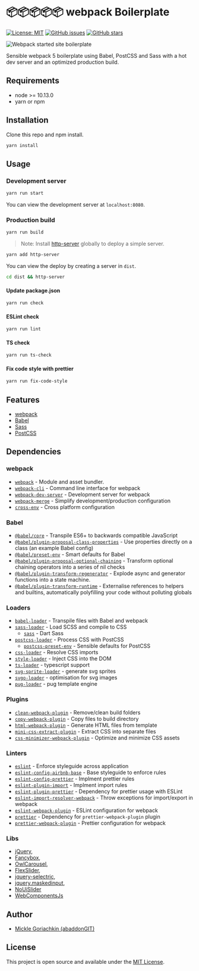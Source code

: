 # 📦📦📦📦📦 webpack Boilerplate

[![License: MIT](https://img.shields.io/badge/License-MIT-blue.svg)](https://opensource.org/licenses/MIT)
[![GitHub issues](https://img.shields.io/github/issues/abaddonGIT/abba-webpack-boilerplate)](https://github.com/abaddonGIT/abba-webpack-boilerplate/issues)
[![GitHub stars](https://img.shields.io/github/stars/abaddonGIT/abba-webpack-boilerplate)](https://github.com/abaddonGIT/abba-webpack-boilerplate/stargazers)

![Webpack started site boilerplate](https://miro.medium.com/max/2000/1*Ko-WJyAJ1uoOX4LHaHkweA.png)

Sensible webpack 5 boilerplate using Babel, PostCSS and Sass with a hot dev server and an optimized production build.

## Requirements
- node >= 10.13.0
- yarn or npm

## Installation

Clone this repo and npm install. 

```bash
yarn install
```

## Usage

### Development server

```bash
yarn run start
```

You can view the development server at `localhost:8080`.

### Production build

```bash
yarn run build
```

> Note: Install [http-server](https://www.npmjs.com/package/http-server) globally to deploy a simple server.

```bash
yarn add http-server
```

You can view the deploy by creating a server in `dist`.

```bash
cd dist && http-server
```

#### Update package.json
```bash
yarn run check
```
#### ESLint check
```bash
yarn run lint
```
#### TS check
```bash
yarn run ts-check
```
#### Fix code style with prettier
```bash
yarn run fix-code-style 
```

## Features

- [webpack](https://webpack.js.org/)
- [Babel](https://babeljs.io/)
- [Sass](https://sass-lang.com/)
- [PostCSS](https://postcss.org/)

## Dependencies

### webpack

- [`webpack`](https://github.com/webpack/webpack) - Module and asset bundler.
- [`webpack-cli`](https://github.com/webpack/webpack-cli) - Command line interface for webpack
- [`webpack-dev-server`](https://github.com/webpack/webpack-dev-server) - Development server for webpack
- [`webpack-merge`](https://github.com/survivejs/webpack-merge) - Simplify development/production configuration
- [`cross-env`](https://github.com/kentcdodds/cross-env) - Cross platform configuration

### Babel

- [`@babel/core`](https://www.npmjs.com/package/@babel/core) - Transpile ES6+ to backwards compatible JavaScript
- [`@babel/plugin-proposal-class-properties`](https://babeljs.io/docs/en/babel-plugin-proposal-class-properties) - Use properties directly on a class (an example Babel config)
- [`@babel/preset-env`](https://babeljs.io/docs/en/babel-preset-env) - Smart defaults for Babel
- [`@babel/plugin-proposal-optional-chaining`](https://babeljs.io/docs/en/babel-plugin-proposal-optional-chaining.html) - Transform optional chaining operators into a series of nil checks
- [`@babel/plugin-transform-regenerator`](https://babeljs.io/docs/en/babel-plugin-transform-regenerator) - Explode async and generator functions into a state machine.
- [`@babel/plugin-transform-runtime`](https://babeljs.io/docs/en/babel-plugin-transform-runtime) - Externalise references to helpers and builtins, automatically polyfilling your code without polluting globals

### Loaders

- [`babel-loader`](https://webpack.js.org/loaders/babel-loader/) - Transpile files with Babel and webpack
- [`sass-loader`](https://webpack.js.org/loaders/sass-loader/) - Load SCSS and compile to CSS
  - [`sass`](https://sass-lang.com/dart-sass) - Dart Sass
- [`postcss-loader`](https://webpack.js.org/loaders/postcss-loader/) - Process CSS with PostCSS
  - [`postcss-preset-env`](https://www.npmjs.com/package/postcss-preset-env) - Sensible defaults for PostCSS
- [`css-loader`](https://webpack.js.org/loaders/css-loader/) - Resolve CSS imports
- [`style-loader`](https://webpack.js.org/loaders/style-loader/) - Inject CSS into the DOM
- [`ts-loader`](https://github.com/TypeStrong/ts-loader) - typescript support
- [`svg-sprite-loader`](https://github.com/JetBrains/svg-sprite-loader) - generate svg sprites
- [`svgo-loader`](https://github.com/rpominov/svgo-loader) - optimisation for svg images
- [`pug-loader`](https://github.com/pugjs/pug-loader) - pug template engine

### Plugins

- [`clean-webpack-plugin`](https://github.com/johnagan/clean-webpack-plugin) - Remove/clean build folders
- [`copy-webpack-plugin`](https://github.com/webpack-contrib/copy-webpack-plugin) - Copy files to build directory
- [`html-webpack-plugin`](https://github.com/jantimon/html-webpack-plugin) - Generate HTML files from template
- [`mini-css-extract-plugin`](https://github.com/webpack-contrib/mini-css-extract-plugin) - Extract CSS into separate files
- [`css-minimizer-webpack-plugin`](https://webpack.js.org/plugins/css-minimizer-webpack-plugin/) - Optimize and minimize CSS assets

### Linters

- [`eslint`](https://github.com/eslint/eslint) - Enforce styleguide across application
- [`eslint-config-airbnb-base`](https://github.com/airbnb/javascript/tree/master/packages/eslint-config-airbnb-base) - Base styleguide to enforce rules
- [`eslint-config-prettier`](https://github.com/prettier/eslint-config-prettier) - Implment prettier rules
- [`eslint-plugin-import`](https://github.com/benmosher/eslint-plugin-import) - Implment import rules
- [`eslint-plugin-prettier`](https://github.com/prettier/eslint-plugin-prettier) - Dependency for prettier usage with ESLint
- [`eslint-import-resolver-webpack`](https://github.com/benmosher/eslint-plugin-import/tree/master/resolvers/webpack) - Throw exceptions for import/export in webpack
- [`eslint-webpack-plugin`](https://github.com/webpack-contrib/eslint-webpack-plugin) - ESLint configuration for webpack
- [`prettier`](https://github.com/prettier/prettier) - Dependency for `prettier-webpack-plugin` plugin
- [`prettier-webpack-plugin`](https://github.com/hawkins/prettier-webpack-plugin) - Prettier configuration for webpack

### Libs

- [jQuery](https://jquery.com/), 
- [Fancybox](https://fancyapps.com/fancybox/3/), 
- [OwlCarousel](https://owlcarousel2.github.io/OwlCarousel2/), 
- [FlexSlider](http://flexslider.woothemes.com/),
- [jquery-selectric](https://selectric.js.org/),
- [jquery.maskedinput](https://github.com/digitalBush/jquery.maskedinput),
- [NoUiSlider](https://refreshless.com/nouislider/)
- [WebComponentsJs](https://github.com/webcomponents/polyfills/tree/master/packages/webcomponentsjs)

## Author

- [Mickle Goriachkin (abaddonGIT) ](https://github.com/abaddonGIT)

## License

This project is open source and available under the [MIT License](LICENSE).